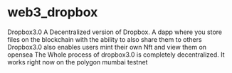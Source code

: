 # web3_dropbox
Dropbox3.0
A Decentralized version of Dropbox. A dapp where you store files on the blockchain with the ability to also share them to others
Dropbox3.0 also enables users mint their own Nft and view them on opensea
The Whole process of dropbox3.0 is completely decentralized. It works right now on the polygon mumbai testnet

